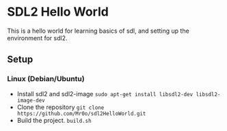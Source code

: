 # SDL2 Hello World
This is a hello world for learning basics of sdl, and setting up the environment for sdl2.

## Setup
### Linux (Debian/Ubuntu)
- Install sdl2 and sdl2-image
```sudo apt-get install libsdl2-dev libsdl2-image-dev```
- Clone the repository
```git clone https://github.com/Mr0o/sdl2HelloWorld.git```
- Build the project. ```build.sh```
